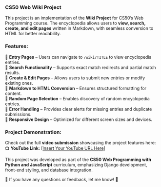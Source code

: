  ### **CS50 Web Wiki Project**  

This project is an implementation of the **Wiki Project** for CS50’s Web Programming course. The encyclopedia allows users to **view, search, create, and edit pages** written in Markdown, with seamless conversion to HTML for better readability.  

### **Features:**  
🔹 **Entry Pages** – Users can navigate to `/wiki/TITLE` to view encyclopedia entries.  
🔹 **Search Functionality** – Supports exact match redirects and partial match results.  
🔹 **Create & Edit Pages** – Allows users to submit new entries or modify existing ones.  
🔹 **Markdown to HTML Conversion** – Ensures structured formatting for content.  
🔹 **Random Page Selection** – Enables discovery of random encyclopedia entries.  
🔹 **Error Handling** – Provides clear alerts for missing entries and duplicate submissions.  
🔹 **Responsive Design** – Optimized for different screen sizes and devices.  

### **Project Demonstration:**  
Check out the full **video submission** showcasing the project features here:  
📺 **YouTube Link:** [[Insert Your YouTube URL Here](https://youtu.be/Lc8oJDi-Iro?si=yzCkV1M_cA3ANT9l)]  

This project was developed as part of the **CS50 Web Programming with Python and JavaScript** curriculum, emphasizing Django development, front-end styling, and database integration.  

🚀 If you have any questions or feedback, let me know! 🎯
